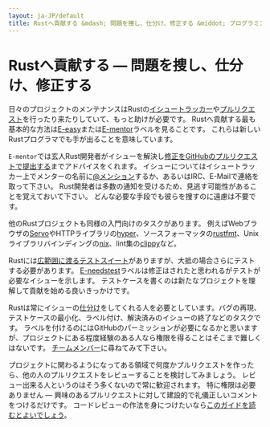 ```yaml
---
layout: ja-JP/default
title: Rustへ貢献する &mdash; 問題を捜し、仕分け、修正する &middot; プログラミング言語Rust
---
```


# Rustへ貢献する &mdash; 問題を捜し、仕分け、修正する

日々のプロジェクトのメンテナンスはRustの[イシュートラッカー][issue tracker]や[プルリクエスト][PR]を行ったり来たりしていて、もっと助けが必要です。
Rustへ貢献する最も基本的な方法は[E-easy]または[E-mentor]ラベルを見ることです。
これらは新しいRustプログラマでも手が出ることを意味しています。

`E-mentor`では玄人Rust開発者がイシューを解決し[修正をGitHubのプルリクエストで提出する][pull]までアドバイスをくれます。
イシューについてはイシュートラッカー上でメンターの名前に[@メンション][@mentioning]するか、あるいはIRC、E-Mailで連絡を取って下さい。
Rust開発者は多数の通知を受けるため、見逃す可能性があることを覚えておいて下さい。
どんな必要な手段でも彼らを捜すのに遠慮は不要です。

他のRustプロジェクトも同様の入門向けのタスクがあります。
例えばWebブラウザの[Servo]やHTTPライブラリの[hyper]、ソースフォーマッタの[rustfmt]、Unixライブラリバインディングの[nix]、lint集の[clippy]など。

Rustには[広範囲に渡るテストスイート][test]がありますが、大抵の場合さらにテストする必要があります。
[E-needstest]ラベルは修正はされたと思われるがテストが必要なイシューを示します。
テストケースを書くのは新たなプロジェクトを理解して貢献を始める良いきっかけです。

Rustは常にイシューの[仕分け][triage]をしてくれる人を必要としています。バグの再現、テストケースの最小化、ラベル付け、解決済みのイシューの終了などのタスクです。
ラベルを付けるのにはGitHubのパーミッションが必要になるかと思いますが、プロジェクトにある程度経験のある人なら権限を得ることはそこまで難しくはないです。
[チームメンバー][team]に尋ねてみて下さい。

プロジェクトに関わるようになってある領域で何度かプルリクエストを作ったら、他の人のプルリクエストをレビューすることを検討してみましょう。
レビュー出来る人というのはそう多くないので常に歓迎されます。
特に権限は必要ありません &mdash; 興味のあるプルリクエストに対して建設的で礼儀正しいコメントをつけるだけです。
コードレビューの作法を身につけたいなら[このガイドを読むとよいでしょう][reviews]。

<!--
TODO: weekly triage email?
TODO: @nrc says suggesting everybody review w/o training is bad
-->

[@mentioning]: https://github.com/blog/821
[E-easy]: https://github.com/rust-lang/rust/issues?q=is%3Aopen+is%3Aissue+label%3AE-easy
[E-mentor]: https://github.com/rust-lang/rust/issues?q=is%3Aopen+is%3Aissue+label%3AE-easy+label%3AE-mentor
[E-needstest]: https://github.com/rust-lang/rust/issues?q=is%3Aopen+is%3Aissue+label%3AE-needstest
[PR]: https://github.com/rust-lang/rust/pulls
[Servo]: https://github.com/servo/servo
[clippy]: https://github.com/Manishearth/rust-clippy
[hyper]: https://github.com/hyperium/hyper
[issue tracker]: https://github.com/rust-lang/rust/issues
[nix]: https://github.com/nix-rust/nix/
[pull]: https://github.com/rust-lang/rust/blob/master/CONTRIBUTING.md#pull-requests
[reviews]: http://blog.originate.com/blog/2014/09/29/effective-code-reviews/
[rustfmt]: https://github.com/rust-lang-nursery/rustfmt
[team]: team.html
[test]: https://github.com/rust-lang/rust-wiki-backup/blob/master/Note-testsuite.md
[triage]: https://github.com/rust-lang/rust/blob/master/CONTRIBUTING.md#issue-triage
